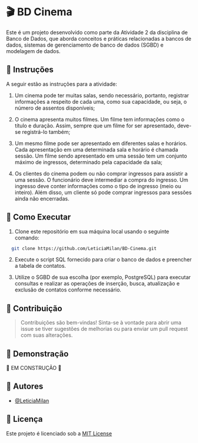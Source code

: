 # 🎬 BD Cinema

Este é um projeto desenvolvido como parte da Atividade 2 da disciplina de Banco de Dados, que aborda conceitos e práticas relacionadas a bancos de dados, sistemas de gerenciamento de banco de dados (SGBD) e modelagem de dados.

## 🔸 Instruções
A seguir estão as instruções para a atividade:

1. Um cinema pode ter muitas salas, sendo necessário, portanto, registrar informações a respeito de cada uma, como sua capacidade, ou seja, o número de assentos disponíveis; 

2. O cinema apresenta muitos filmes. Um filme tem informações como o título e duração. Assim, sempre que um filme for ser apresentado, deve-se registrá-lo também; 

3. Um mesmo filme pode ser apresentado em diferentes salas e horários. Cada apresentação em uma determinada sala e horário é chamada sessão. Um filme sendo apresentado em uma sessão tem um conjunto máximo de ingressos, determinado pela capacidade da sala; 

4. Os clientes do cinema podem ou não comprar ingressos para assistir a uma sessão. O funcionário deve intermediar a compra do ingresso. Um ingresso deve conter informações como o tipo de ingresso (meio ou inteiro). Além disso, um cliente só pode comprar ingressos para sessões ainda não encerradas. 

## 🔸 Como Executar

1. Clone este repositório em sua máquina local usando o seguinte comando:

```bash
  git clone https://github.com/LeticiaMilan/BD-Cinema.git
```
2. Execute o script SQL fornecido para criar o banco de dados e preencher a tabela de contatos.

3. Utilize o SGBD de sua escolha (por exemplo, PostgreSQL) para executar consultas e realizar as operações de inserção, busca, atualização e exclusão de contatos conforme necessário.

## 🔸 Contribuição

> Contribuições são bem-vindas! Sinta-se à vontade para abrir uma issue se tiver sugestões de melhorias ou para enviar um pull request com suas alterações.

## 🔸 Demonstração

🚧 EM CONSTRUÇÃO 🚧

## 🔸 Autores

- [@LeticiaMilan](https://www.github.com/LeticiaMilan)

## 🔸 Licença

Este projeto é licenciado sob a [MIT License](https://choosealicense.com/licenses/mit/)
